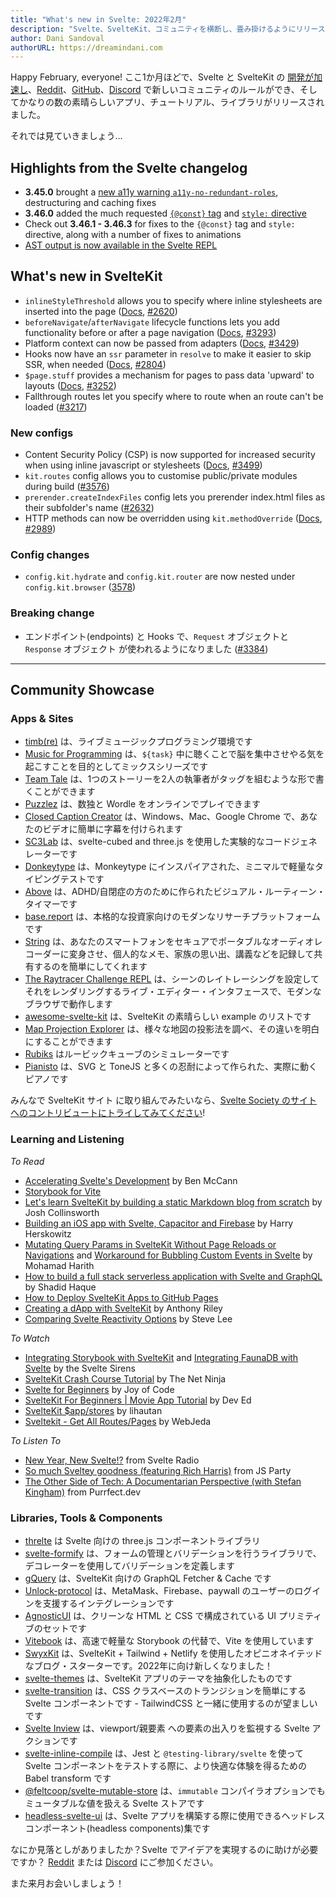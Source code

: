 ```yaml
---
title: "What's new in Svelte: 2022年2月"
description: "Svelte、SvelteKit、コミュニティを横断し、畳み掛けるようにリリース"
author: Dani Sandoval
authorURL: https://dreamindani.com
---
```


Happy February, everyone! ここ1か月ほどで、Svelte と SvelteKit の [開発が加速し](accelerating-sveltes-development)、[Reddit](https://www.reddit.com/r/sveltejs/comments/s9n8ou/new_rules/)、[GitHub](https://github.com/sveltejs/community/blob/main/CODE_OF_CONDUCT.md)、[Discord](https://discord.com/channels/457912077277855764/831611707667382303/935264550436102315) で新しいコミュニティのルールができ、そしてかなりの数の素晴らしいアプリ、チュートリアル、ライブラリがリリースされました。

それでは見ていきましょう…

## Highlights from the Svelte changelog

- **3.45.0** brought a [new a11y warning `a11y-no-redundant-roles`](https://v4.svelte.dev/docs#accessibility-warnings-a11y-no-redundant-roles), destructuring and caching fixes
- **3.46.0** added the much requested [`{@const}` tag](https://v4.svelte.dev/docs#template-syntax-const) and [`style:` directive](https://v4.svelte.dev/docs#template-syntax-element-directives-style-property)
- Check out **3.46.1 - 3.46.3** for fixes to the `{@const}` tag and `style:` directive, along with a number of fixes to animations
- [AST output is now available in the Svelte REPL](/playground/hello-world)

## What's new in SvelteKit

- `inlineStyleThreshold` allows you to specify where inline stylesheets are inserted into the page ([Docs](/docs/kit/configuration#inlineStyleThreshold), [#2620](https://github.com/sveltejs/kit/pull/2620))
- `beforeNavigate`/`afterNavigate` lifecycle functions lets you add functionality before or after a page navigation ([Docs](/docs/kit/$app-navigation), [#3293](https://github.com/sveltejs/kit/pull/3293))
- Platform context can now be passed from adapters ([Docs](/docs/kit/adapters#Platform-specific-context), [#3429](https://github.com/sveltejs/kit/pull/3429))
- Hooks now have an `ssr` parameter in `resolve` to make it easier to skip SSR, when needed ([Docs](/docs/kit/hooks#Server-hooks-handle), [#2804](https://github.com/sveltejs/kit/pull/2804))
- `$page.stuff` provides a mechanism for pages to pass data 'upward' to layouts ([Docs](https://kit.svelte.dev/docs/loading#input-stuff), [#3252](https://github.com/sveltejs/kit/pull/3252))
- Fallthrough routes let you specify where to route when an route can't be loaded ([#3217](https://github.com/sveltejs/kit/pull/3217))

### New configs

- Content Security Policy (CSP) is now supported for increased security when using inline javascript or stylesheets ([Docs](/docs/kit/configuration#csp), [#3499](https://github.com/sveltejs/kit/pull/3499))
- `kit.routes` config allows you to customise public/private modules during build ([#3576](https://github.com/sveltejs/kit/pull/3576))
- `prerender.createIndexFiles` config lets you prerender index.html files as their subfolder's name ([#2632](https://github.com/sveltejs/kit/pull/2632))
- HTTP methods can now be overridden using `kit.methodOverride` ([Docs](https://kit.svelte.dev/docs/routing#endpoints-http-method-overrides), [#2989](https://github.com/sveltejs/kit/pull/2989))

### Config changes

- `config.kit.hydrate` and `config.kit.router` are now nested under `config.kit.browser` ([3578](https://github.com/sveltejs/kit/pull/3578))

### Breaking change

- エンドポイント(endpoints) と Hooks で、`Request` オブジェクトと `Response` オブジェクト が使われるようになりました ([#3384](https://github.com/sveltejs/kit/pull/3384))

---

## Community Showcase

### Apps & Sites

- [timb(re)](https://paullj.github.io/timb) は、ライブミュージックプログラミング環境です
- [Music for Programming](https://musicforprogramming.net/latest/) は、`${task}` 中に聴くことで脳を集中させやる気を起こすことを目的としてミックスシリーズです
- [Team Tale](https://teamtale.app/) は、1つのストーリーを2人の執筆者がタッグを組むような形で書くことができます
- [Puzzlez](https://www.puzzlez.io/) は、数独と Wordle をオンラインでプレイできます
- [Closed Caption Creator](https://www.closedcaptioncreator.com/) は、Windows、Mac、Google Chrome で、あなたのビデオに簡単に字幕を付けられます
- [SC3Lab](https://sc3-lab.netlify.app/) は、svelte-cubed and three.js を使用した実験的なコードジェネレーターです
- [Donkeytype](https://github.com/0ql/Donkeytype) は、Monkeytype にインスパイアされた、ミニマルで軽量なタイピングテストです
- [Above](https://above.silas.pro/) は、ADHD/自閉症の方のために作られたビジュアル・ルーティーン・タイマーです
- [base.report](https://base.report/) は、本格的な投資家向けのモダンなリサーチプラットフォームです
- [String](https://string.kampsy.xyz/) は、あなたのスマートフォンをセキュアでポータブルなオーディオレコーダーに変身させ、個人的なメモ、家族の思い出、講義などを記録して共有するのを簡単にしてくれます
- [The Raytracer Challenge REPL](https://github.com/jakobwesthoff/the_raytracer_challenge_repl) は、シーンのレイトレーシングを設定してそれをレンダリングするライブ・エディター・インタフェースで、モダンなブラウザで動作します
- [awesome-svelte-kit](https://github.com/janosh/awesome-svelte-kit) は、SvelteKit の素晴らしい example のリストです
- [Map Projection Explorer](https://www.geo-projections.com/) は、様々な地図の投影法を調べ、その違いを明白にすることができます
- [Rubiks](https://github.com/MeharGaur/rubiks) はルービックキューブのシミュレーターです 
- [Pianisto](https://pianisto.net/) は、SVG と ToneJS と多くの忍耐によって作られた、実際に動くピアノです

みんなで SvelteKit サイト に取り組んでみたいなら、[Svelte Society のサイトへのコントリビュートにトライしてみてください](https://github.com/svelte-society/sveltesociety-2021/issues)!

### Learning and Listening

_To Read_

- [Accelerating Svelte's Development](/blog/accelerating-sveltes-development) by Ben McCann
- [Storybook for Vite](https://storybook.js.org/blog/storybook-for-vite/)
- [Let's learn SvelteKit by building a static Markdown blog from scratch](https://joshcollinsworth.com/blog/build-static-sveltekit-markdown-blog) by Josh Collinsworth
- [Building an iOS app with Svelte, Capacitor and Firebase](https://harryherskowitz.com/2022/01/05/tapedrop-app.html) by Harry Herskowitz
- [Mutating Query Params in SvelteKit Without Page Reloads or Navigations](https://dev.to/mohamadharith/mutating-query-params-in-sveltekit-without-page-reloads-or-navigations-2i2b) and [Workaround for Bubbling Custom Events in Svelte](https://dev.to/mohamadharith/workaround-for-bubbling-custom-events-in-svelte-3khk) by Mohamad Harith
- [How to build a full stack serverless application with Svelte and GraphQL](https://dev.to/shadid12/how-to-build-a-full-stack-serverless-application-with-svelte-graphql-and-fauna-5427) by Shadid Haque
- [How to Deploy SvelteKit Apps to GitHub Pages](https://sveltesaas.com/articles/sveltekit-github-pages-guide/)
- [Creating a dApp with SvelteKit](https://anthonyriley.org/2021/12/31/creating-a-dapp-with-sveltekit/) by Anthony Riley
- [Comparing Svelte Reactivity Options](https://opendirective.net/2022/01/06/comparing-svelte-reactivity-options/) by Steve Lee

_To Watch_

- [Integrating Storybook with SvelteKit](https://www.youtube.com/watch?v=Kc1ULlfyUcw) and [Integrating FaunaDB with Svelte](https://www.youtube.com/watch?v=zaoLZc76uZM) by the Svelte Sirens
- [SvelteKit Crash Course Tutorial](https://www.youtube.com/watch?v=9OlLxkaeVvw&list=PL4cUxeGkcC9hpM9ARM59Ve3jqcb54dqiP) by The Net Ninja
- [Svelte for Beginners](https://www.youtube.com/watch?v=BrkrOjknC_E&list=PLA9WiRZ-IS_ylnMYxIFCsZN6xVVSvLuHk) by Joy of Code
- [SvelteKit For Beginners | Movie App Tutorial](https://www.youtube.com/watch?v=ydR_M0fw9Xc) by Dev Ed
- [SvelteKit $app/stores](https://www.youtube.com/watch?v=gBPhr1xbgaQ) by lihautan
- [Sveltekit - Get All Routes/Pages](https://www.youtube.com/watch?v=Y_NE2R3HuOU) by WebJeda

_To Listen To_

- [New Year, New Svelte!?](https://share.transistor.fm/s/36212cdc) from Svelte Radio
- [So much Sveltey goodness (featuring Rich Harris)](https://changelog.com/jsparty/205) from JS Party
- [The Other Side of Tech: A Documentarian Perspective (with Stefan Kingham)](https://codingcat.dev/podcast/2-4-the-other-side-of-tech-a-documentarian-perspective) from Purrfect.dev

### Libraries, Tools & Components

- [threlte](https://github.com/grischaerbe/threlte) は Svelte 向けの three.js コンポーネントライブラリ
- [svelte-formify](https://github.com/nodify-at/svelte-formify) は、フォームの管理とバリデーションを行うライブラリで、デコレーターを使用してバリデーションを定義します
- [gQuery](https://github.com/leveluptuts/gQuery) は、SvelteKit 向けの GraphQL Fetcher & Cache です
- [Unlock-protocol](https://github.com/novum-insights/sveltekit-unlock-firebase) は、MetaMask、Firebase、paywall のユーザーのログインを支援するインテグレーションです
- [AgnosticUI](https://github.com/AgnosticUI/agnosticui) は、クリーンな HTML と CSS で構成されている UI プリミティブのセットです
- [Vitebook](https://github.com/vitebook/vitebook) は、高速で軽量な Storybook の代替で、Vite を使用しています
- [SwyxKit](https://swyxkit.netlify.app/) は、SvelteKit + Tailwind + Netlify を使用したオピニオネイテッドなブログ・スターターです。2022年に向け新しくなりました！
- [svelte-themes](https://github.com/beynar/svelte-themes) は、SvelteKit アプリのテーマを抽象化したものです
- [svelte-transition](https://www.npmjs.com/package/svelte-transition) は、CSS クラスベースのトランジションを簡単にする Svelte コンポーネントです - TailwindCSS と一緒に使用するのが望ましいです
- [Svelte Inview](https://www.npmjs.com/package/svelte-inview) は、viewport/親要素 への要素の出入りを監視する Svelte アクションです
- [svelte-inline-compile](https://github.com/DockYard/svelte-inline-compile) は、Jest と `@testing-library/svelte` を使って Svelte コンポーネントをテストする際に、より快適な体験を得るための Babel transform です
- [@feltcoop/svelte-mutable-store](https://github.com/feltcoop/svelte-mutable-store) は、`immutable` コンパイラオプションでもミュータブルな値を扱える Svelte ストアです
- [headless-svelte-ui](https://www.npmjs.com/package/@bojalelabs/headless-svelte-ui) は、Svelte アプリを構築する際に使用できるヘッドレスコンポーネント(headless components)集です

なにか見落としがありましたか？Svelte でアイデアを実現するのに助けが必要ですか？ [Reddit](https://www.reddit.com/r/sveltejs/) または [Discord](https://discord.com/invite/yy75DKs) にご参加ください。

また来月お会いしましょう！
